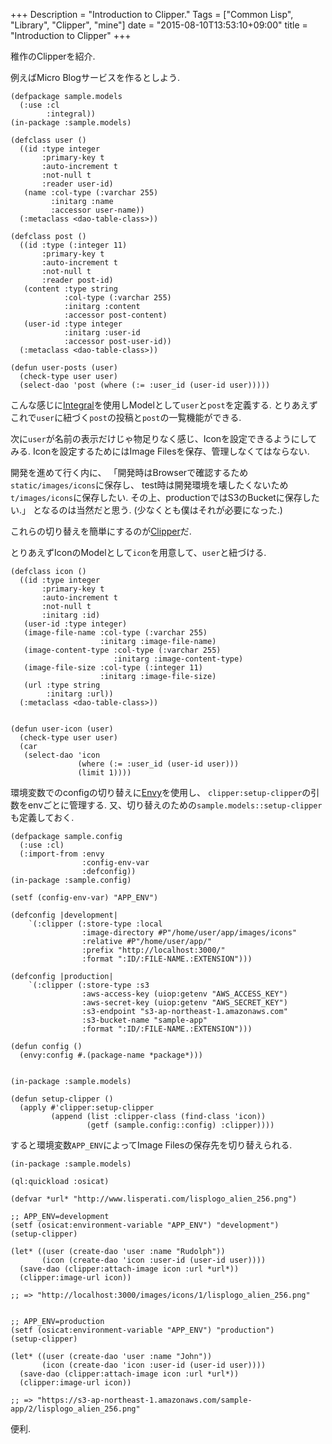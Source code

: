 +++
Description = "Introduction to Clipper."
Tags = ["Common Lisp", "Library", "Clipper", "mine"]
date = "2015-08-10T13:53:10+09:00"
title = "Introduction to Clipper"
+++

稚作のClipperを紹介.

<!--more-->

例えばMicro Blogサービスを作るとしよう.

```Common-Lisp
(defpackage sample.models
  (:use :cl
        :integral))
(in-package :sample.models)

(defclass user ()
  ((id :type integer
       :primary-key t
       :auto-increment t
       :not-null t
       :reader user-id)
   (name :col-type (:varchar 255)
         :initarg :name
         :accessor user-name))
  (:metaclass <dao-table-class>))

(defclass post ()
  ((id :type (:integer 11)
       :primary-key t
       :auto-increment t
       :not-null t
       :reader post-id)
   (content :type string
            :col-type (:varchar 255)
            :initarg :content
            :accessor post-content)
   (user-id :type integer
            :initarg :user-id
            :accessor post-user-id))
  (:metaclass <dao-table-class>))

(defun user-posts (user)
  (check-type user user)
  (select-dao 'post (where (:= :user_id (user-id user)))))
```

こんな感じに[Integral](https://github.com/fukamachi/integral)を使用しModelとして`user`と`post`を定義する.
とりあえずこれで`user`に紐づく`post`の投稿と`post`の一覧機能ができる.

次に`user`が名前の表示だけじゃ物足りなく感じ、Iconを設定できるようにしてみる.
Iconを設定するためにはImage Filesを保存、管理しなくてはならない.

開発を進めて行く内に、
「開発時はBrowserで確認するため`static/images/icons`に保存し、
test時は開発環境を壊したくないため`t/images/icons`に保存したい.
その上、productionではS3のBucketに保存したい.」
となるのは当然だと思う.
(少なくとも僕はそれが必要になった.)

これらの切り替えを簡単にするのが[Clipper](https://github.com/Rudolph-Miller/clipper)だ.

とりあえずIconのModelとして`icon`を用意して、`user`と紐づける.

```Common-Lisp
(defclass icon ()
  ((id :type integer
       :primary-key t
       :auto-increment t
       :not-null t
       :initarg :id)
   (user-id :type integer)
   (image-file-name :col-type (:varchar 255)
                    :initarg :image-file-name)
   (image-content-type :col-type (:varchar 255)
                       :initarg :image-content-type)
   (image-file-size :col-type (:integer 11)
                    :initarg :image-file-size)
   (url :type string
        :initarg :url))
  (:metaclass <dao-table-class>))


(defun user-icon (user)
  (check-type user user)
  (car
   (select-dao 'icon
               (where (:= :user_id (user-id user)))
               (limit 1))))
```

環境変数でのconfigの切り替えに[Envy](https://github.com/fukamachi/envy)を使用し、
`clipper:setup-clipper`の引数をenvごとに管理する.
又、切り替えのための`sample.models::setup-clipper`も定義しておく.

```Common-Lisp
(defpackage sample.config
  (:use :cl)
  (:import-from :envy
                :config-env-var
                :defconfig))
(in-package :sample.config)

(setf (config-env-var) "APP_ENV")

(defconfig |development|
    `(:clipper (:store-type :local
                :image-directory #P"/home/user/app/images/icons"
                :relative #P"/home/user/app/"
                :prefix "http://localhost:3000/"
                :format ":ID/:FILE-NAME.:EXTENSION")))

(defconfig |production|
    `(:clipper (:store-type :s3
                :aws-access-key (uiop:getenv "AWS_ACCESS_KEY")
                :aws-secret-key (uiop:getenv "AWS_SECRET_KEY")
                :s3-endpoint "s3-ap-northeast-1.amazonaws.com"
                :s3-bucket-name "sample-app"
                :format ":ID/:FILE-NAME.:EXTENSION")))

(defun config ()
  (envy:config #.(package-name *package*)))


(in-package :sample.models)

(defun setup-clipper ()
  (apply #'clipper:setup-clipper
         (append (list :clipper-class (find-class 'icon))
                 (getf (sample.config::config) :clipper))))

```

すると環境変数`APP_ENV`によってImage Filesの保存先を切り替えられる.

```Common-Lisp
(in-package :sample.models)

(ql:quickload :osicat)

(defvar *url* "http://www.lisperati.com/lisplogo_alien_256.png")

;; APP_ENV=development
(setf (osicat:environment-variable "APP_ENV") "development")
(setup-clipper)

(let* ((user (create-dao 'user :name "Rudolph"))
       (icon (create-dao 'icon :user-id (user-id user))))
  (save-dao (clipper:attach-image icon :url *url*))
  (clipper:image-url icon))

;; => "http://localhost:3000/images/icons/1/lisplogo_alien_256.png"


;; APP_ENV=production
(setf (osicat:environment-variable "APP_ENV") "production")
(setup-clipper)

(let* ((user (create-dao 'user :name "John"))
       (icon (create-dao 'icon :user-id (user-id user))))
  (save-dao (clipper:attach-image icon :url *url*))
  (clipper:image-url icon))

;; => "https://s3-ap-northeast-1.amazonaws.com/sample-app/2/lisplogo_alien_256.png"
```

便利.
